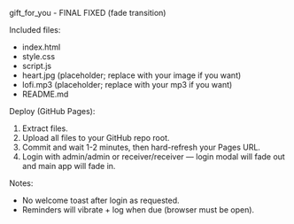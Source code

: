 gift_for_you - FINAL FIXED (fade transition)

Included files:
- index.html
- style.css
- script.js
- heart.jpg (placeholder; replace with your image if you want)
- lofi.mp3 (placeholder; replace with your mp3 if you want)
- README.md

Deploy (GitHub Pages):
1. Extract files.
2. Upload all files to your GitHub repo root.
3. Commit and wait 1-2 minutes, then hard-refresh your Pages URL.
4. Login with admin/admin or receiver/receiver — login modal will fade out and main app will fade in.

Notes:
- No welcome toast after login as requested.
- Reminders will vibrate + log when due (browser must be open).
